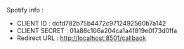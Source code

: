 Spotify info :
- CLIENT ID : dcfd782b75b4472c9712492560b7a142
- CLIENT SECRET : 01a88c106a204ca1a4f819e0f73d0ffa
- Redirect URL : [http://localhost:8501/callback](https://spotify20app-bbgh7fg7susxwuu26hpwis.streamlit.app/)
